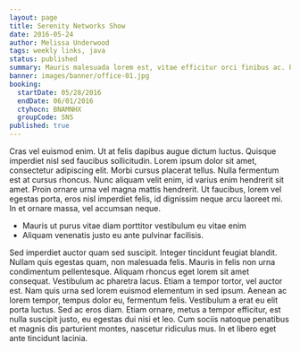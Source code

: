 ```yaml
---
layout: page
title: Serenity Networks Show
date: 2016-05-24
author: Melissa Underwood
tags: weekly links, java
status: published
summary: Mauris malesuada lorem est, vitae efficitur orci finibus ac. Praesent.
banner: images/banner/office-01.jpg
booking:
  startDate: 05/28/2016
  endDate: 06/01/2016
  ctyhocn: BNAMNHX
  groupCode: SNS
published: true
---
```

Cras vel euismod enim. Ut at felis dapibus augue dictum luctus. Quisque imperdiet nisl sed faucibus sollicitudin. Lorem ipsum dolor sit amet, consectetur adipiscing elit. Morbi cursus placerat tellus. Nulla fermentum est at cursus rhoncus. Nunc aliquam velit enim, id varius enim hendrerit sit amet. Proin ornare urna vel magna mattis hendrerit. Ut faucibus, lorem vel egestas porta, eros nisl imperdiet felis, id dignissim neque arcu laoreet mi. In et ornare massa, vel accumsan neque.

* Mauris ut purus vitae diam porttitor vestibulum eu vitae enim
* Aliquam venenatis justo eu ante pulvinar facilisis.

Sed imperdiet auctor quam sed suscipit. Integer tincidunt feugiat blandit. Nullam quis egestas quam, non malesuada felis. Mauris in felis non urna condimentum pellentesque. Aliquam rhoncus eget lorem sit amet consequat. Vestibulum ac pharetra lacus. Etiam a tempor tortor, vel auctor est. Nam quis urna sed lorem euismod elementum in sed ipsum. Aenean ac lorem tempor, tempus dolor eu, fermentum felis. Vestibulum a erat eu elit porta luctus. Sed ac eros diam. Etiam ornare, metus a tempor efficitur, est nulla suscipit justo, eu egestas dui nisi et leo. Cum sociis natoque penatibus et magnis dis parturient montes, nascetur ridiculus mus. In et libero eget ante tincidunt lacinia.
